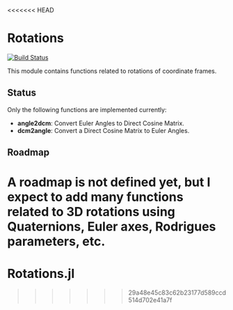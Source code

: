 <<<<<<< HEAD
# Rotations

[![Build Status](https://travis-ci.org/ronisbr/Rotations.jl.svg?branch=master)](https://travis-ci.org/ronisbr/Rotations.jl)

This module contains functions related to rotations of coordinate frames.

Status
------

Only the following functions are implemented currently:

* **angle2dcm**: Convert Euler Angles to Direct Cosine Matrix.
* **dcm2angle**: Convert a Direct Cosine Matrix to Euler Angles.

Roadmap
-------

A roadmap is not defined yet, but I expect to add many functions related to 3D rotations using Quaternions, Euler axes, Rodrigues parameters, etc.
=======
Rotations.jl
============
>>>>>>> 29a48e45c83c62b23177d589ccd514d702e41a7f
